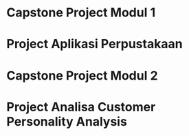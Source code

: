 # Capstone Project Modul 1
# Project Aplikasi Perpustakaan

# Capstone Project Modul 2
# Project Analisa Customer Personality Analysis
